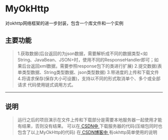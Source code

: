 # MyOkHttp
对okhttp网络框架的进一步封装，包含一个库文件和一个实例

## 主要功能
> 1.获取数据(后台返回的为json数据，需要解析成不同的数据类型<如String、JavaBean、JSON>时，使用不同的ResponseHandler即可；如果后台返回xml数据，需要参照response包下的类进行扩展)
> 2.提交数据(表单类型数据、String类型数据、json类型数据) 
> 3.带进度的上传和下载文件 
> 4.将请求保存(保存大小可设置)，支持以不同的形式取消单个、多个或全部请求 代码使用链式调用方式。
***
## 说明
> 运行之后的项目演示在文件上传和下载部分是需要本地服务器一起使用才能有结果，否则没有结果。
> 可以在<a href="http://download.csdn.net/download/itrenj/9797816"> CSDN中 </a>下载服务器的代码(压缩包同时也包含了以上MyOkHttp的代码)
> 在<a href="http://blog.csdn.net/itrenj/article/details/69787931"> CSDN博客中 </a>有okhttp简单使用的说明
